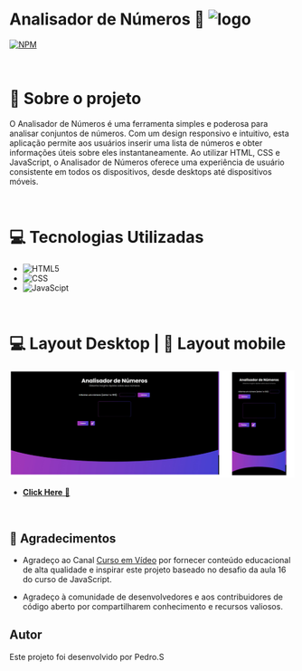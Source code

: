 # Analisador de Números 🔎 <img src="img/favicon.ico" alt="logo" style="width:30px;">
[![NPM](https://img.shields.io/npm/l/react)](https://github.com/killera12/Analisador_Numeros/blob/main/LICENSE)
 
<br>

 # 📕 Sobre o projeto
 O Analisador de Números é uma ferramenta simples e poderosa para analisar conjuntos de números. Com um design responsivo e intuitivo, esta aplicação permite aos usuários inserir uma lista de números e obter informações úteis sobre eles instantaneamente. Ao utilizar HTML, CSS e JavaScript, o Analisador de Números oferece uma experiência de usuário consistente em todos os dispositivos, desde desktops até dispositivos móveis.
 
 <br>

# 💻 Tecnologias Utilizadas
- ![HTML5](https://img.shields.io/badge/-HTML-05122A?style=flat&logo=html5)
- ![CSS](https://img.shields.io/badge/-CSS-05122A?style=flat&logo=css3)
- ![JavaScipt](https://img.shields.io/badge/-JavaScript-05122A?style=flat&logo=javascript)

 <br>

# 💻 Layout Desktop | 📱 Layout mobile
[![print](https://github.com/killera12/Analisador_Numeros/blob/main/assets/print.png?raw=true)](https://silvapedrodev.github.io/Analisador_Numeros/)

- <a href="https://silvapedrodev.github.io/Analisador_Numeros/" target="_blank"><strong>Click Here</strong> &#x1F517;</a>

<br>

## 👏 Agradecimentos
- Agradeço ao Canal <a href="https://youtu.be/vEOEZ03ZyiE?si=A4cBy8xm21edJOsJ" target="_blank">Curso em Vídeo</a> por fornecer conteúdo educacional de alta qualidade e inspirar este projeto baseado no desafio da aula 16 do curso de JavaScript.

- Agradeço à comunidade de desenvolvedores e aos contribuidores de código aberto por compartilharem conhecimento e recursos valiosos.

## Autor
Este projeto foi desenvolvido por Pedro.S
